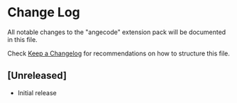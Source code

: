 # Change Log

All notable changes to the "angecode" extension pack will be documented in this file.

Check [Keep a Changelog](http://keepachangelog.com/) for recommendations on how to structure this file.

## [Unreleased]

- Initial release

